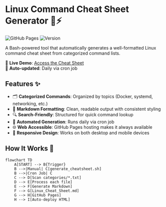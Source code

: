 # Linux Command Cheat Sheet Generator 🐧⚡

![GitHub Pages](https://img.shields.io/badge/GitHub%20Pages-Deployed-brightgreen)
![Version](https://img.shields.io/badge/Version-1.0-orange)

A Bash-powered tool that automatically generates a well-formatted Linux command cheat sheet from categorized command lists.

🔗 **Live Demo**: [Access the Cheat Sheet](https://aryansharma2206.github.io/linux-cheat-sheet/)  
📅 **Auto-updated**: Daily via cron job

## Features ✨

- 🗂️ **Categorized Commands**: Organized by topics (Docker, systemd, networking, etc.)
- 📝 **Markdown Formatting**: Clean, readable output with consistent styling
- 🔍 **Search-Friendly**: Structured for quick command lookup
- 🤖 **Automated Generation**: Runs daily via cron job
- 🌐 **Web Accessible**: GitHub Pages hosting makes it always available
- 📱 **Responsive Design**: Works on both desktop and mobile devices

## How It Works 🔧

```mermaid
flowchart TD
    A[START] --> B{Trigger}
    B -->|Manual| C[generate_cheatsheet.sh]
    B -->|Cron Job| C
    C --> D[Scan categories/*.txt]
    D --> E[Process each file]
    E --> F[Generate Markdown]
    F --> G[Linux_Cheat_Sheet.md]
    G --> H[GitHub Pages]
    H --> I[Auto-deploy HTML]
